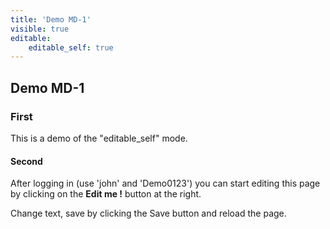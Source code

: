 ```yaml
---
title: 'Demo MD-1'
visible: true
editable:
    editable_self: true
---
```


## Demo MD-1

### First
This is a demo of the "editable_self" mode.

#### Second
After logging in (use 'john' and 'Demo0123') you can start editing this page by clicking on the <b>Edit me !</b> button at the right.

Change text, save by clicking the Save button and reload the page.
